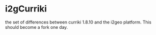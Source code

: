 i2gCurriki
==========

the set of differences between curriki 1.8.10 and the i2geo platform. This should become a fork one day.